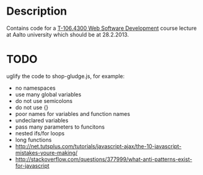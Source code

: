 # Description

Contains code for a [T-106.4300 Web Software Development](https://noppa.aalto.fi/noppa/kurssi/t-106.4300/luennot)
course lecture at Aalto university which should be at 28.2.2013.

# TODO

uglify the code to shop-gludge.js, for example:

* no namespaces
* use many global variables
* do not use semicolons
* do not use {}
* poor names for variables and function names
* undeclared variables
* pass many parameters to funcitons
* nested ifs/for loops
* long functions
* http://net.tutsplus.com/tutorials/javascript-ajax/the-10-javascript-mistakes-youre-making/
* http://stackoverflow.com/questions/377999/what-anti-patterns-exist-for-javascript
